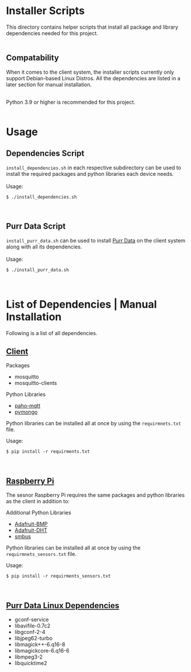 # Installer Scripts

This directory contains helper scripts that install all package and library dependencies needed for this project.<br/><br/>

## Compatability
When it comes to the client system, the installer scripts currently only support Debian-based Linux Distros. All the dependencies are listed in a later section for manual installation.<br/><br/>

Python 3.9 or higher is recommended for this project.<br/><br/>

# Usage
## Dependencies Script
`install_dependencies.sh` in each respective subdirectory can be used to install the required packages and python libraries each device needs.<br/><br/>
Usage:
```shell
$ ./install_dependencies.sh
```
<br/>

## Purr Data Script
`install_purr_data.sh` can be used to install <a href="https://agraef.github.io/purr-data/">Purr Data</a> on the client system along with all its dependencies.<br/><br/>
Usage:
```shell
$ ./install_purr_data.sh
```
<br/>

# List of Dependencies | Manual Installation
Following is a list of all dependencies.
<br/>

## <u>Client</u>

Packages  
* mosquitto
* mosquitto-clients

Python Libraries
* <a href="https://pypi.org/project/paho-mqtt/">paho-mqtt</a>
* <a href="https://pypi.org/project/pymongo/">pymongo</a>

Python libraries can be installed all at once by using the `requirmnets.txt` file.

Usage:
```shell
$ pip install -r requirments.txt
```
<br/>

## <u>Raspberry Pi</u>
The sesnor Raspberry Pi requires the same packages and python libraries as the client in addition to:
<br/>

Additional Python Libraries
* <a href="https://pypi.org/project/Adafruit-BMP/">Adafruit-BMP</a>
* <a href="https://pypi.org/project/Adafruit-DHT/">Adafruit-DHT</a>
* <a href="https://pypi.org/project/smbus/">smbus</a>

Python libraries can be installed all at once by using the `requirmnets_sensors.txt` file.

Usage:
```shell
$ pip install -r requirments_sensors.txt
```
<br/>

## <u>Purr Data Linux Dependencies</u>
* gconf-service
* libavifile-0.7c2
* libgconf-2-4
* libjpeg62-turbo
* libmagick++-6.q16-8
* libmagickcore-6.q16-6
* libmpeg3-2
* libquicktime2

